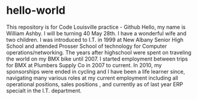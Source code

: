 # hello-world
This repository is for Code Louisville practice - Github
Hello, my name is William Ashby. I will be turning 40 May 28th. I have a wonderful wife and two children. I was introduced to I.T. in 1999 at New Albany Senior High School and attended Prosser School of technology for Computer operations/networking. The years after highschool were spent on traveling the world on my BMX bike until 2007. I started employment between trips for BMX at Plumbers Supply Co in 2007 to current.  In 2010, my sponsorships were ended in cycling and I have been a life learner since, navigating many various roles at my current employment including all operational positions, sales positions , and currently as of last year ERP specialt in the I.T. department. 
